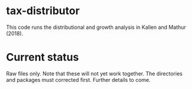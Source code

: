 # tax-distributor

This code runs the distributional and growth analysis in Kallen and Mathur (2018). 

# Current status

Raw files only. Note that these will not yet work together. The directories and packages must corrected first. Further details to come. 
